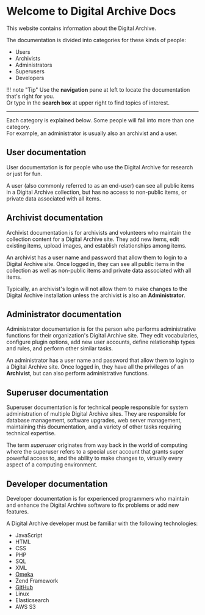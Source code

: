# Welcome to Digital Archive Docs

This website contains information about the Digital Archive.

The documentation is divided into categories for these kinds of people:

- Users
- Archivists
- Administrators
- Superusers
- Developers

!!! note "Tip" 
    Use the **navigation** pane at left to locate the documentation that's right for you.  
    Or type in the **search box** at upper right to find topics of interest.

---

Each category is explained below. Some people will fall into more than one category.  
For example, an administrator is usually also an archivist and a user.

## User documentation
User documentation is for people who use the Digital Archive for research or just for fun.

A user (also commonly referred to as an end-user) can see all public items in a Digital Archive collection,
but has no access to non-public items, or private data associated with all items.

## Archivist documentation
Archivist documentation is for archivists and volunteers who maintain the collection content
for a Digital Archive site. They add new items, edit existing items, upload images, and establish relationships among items.

An archivist has a user name and password that allow them to login to a Digital Archive site. Once logged in, they
can see all public items in the collection as well as non-public items and private data associated with all items.

Typically, an archivist's login will not allow them to make changes to the Digital Archive installation unless
the archivist is also an **Administrator**.

## Administrator documentation

Administrator documentation is for the person who performs administrative functions for their organization's Digital Archive site. They edit vocabularies, configure plugin options, add new user accounts, define relationship types and rules, and perform other similar tasks.

An administrator has a user name and password that allow them to login to a Digital Archive site. Once logged in, they
have all the privileges of an **Archivist**, but can also perform administrative functions.

## Superuser documentation
Superuser documentation is for technical people responsible for system administration of multiple Digital Archive sites. They are responsible for database management, software upgrades, web server management, maintaining this documentation, and a variety of other tasks requiring technical expertise.

The term *superuser* originates from way back in the world of computing where the superuser refers to a special user account
that grants super powerful access to, and the ability to make changes to, virtually every aspect of a computing environment.

## Developer documentation
Developer documentation is for experienced programmers who maintain and enhance the Digital Archive software
to fix problems or add new features.

A Digital Archive developer must be familiar with the following technologies:

- JavaScript
- HTML 
- CSS
- PHP
- SQL
- XML
- [Omeka](dev-omeka.md)
- Zend Framework
- [GitHub](dev-github.md)
- Linux
- Elasticsearch
- AWS S3

